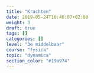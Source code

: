 ```yaml
---
title: "Krachten"
date: 2019-05-24T10:46:07+02:00
weight: 3
draft: true
tags: []
categories: []
level: "3e middelbaar"
course: "fysica"
topic: "dynamica"
section_color: "#19a974"
---
```


